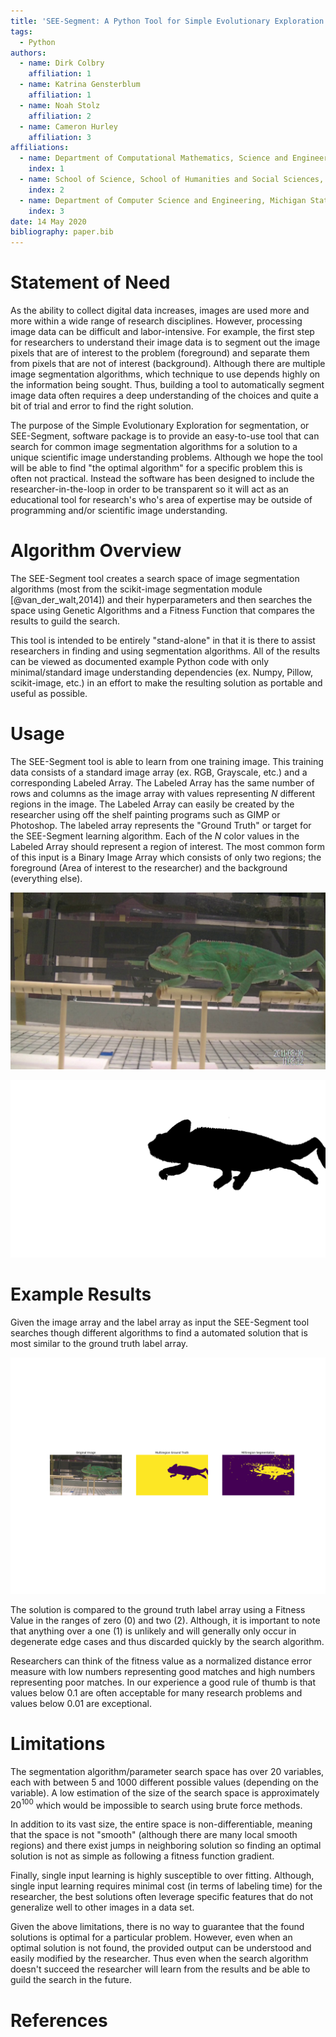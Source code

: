 ```yaml
---
title: 'SEE-Segment: A Python Tool for Simple Evolutionary Exploration of Image Segmentation Algorithms'  
tags:
  - Python
authors:  
  - name: Dirk Colbry
    affiliation: 1
  - name: Katrina Gensterblum
    affiliation: 1
  - name: Noah Stolz
    affiliation: 2
  - name: Cameron Hurley
    affiliation: 3
affiliations:
  - name: Department of Computational Mathematics, Science and Engineering, Michigan State University
    index: 1
  - name: School of Science, School of Humanities and Social Sciences, Renselaer Polytechnic Institute
    index: 2
  - name: Department of Computer Science and Engineering, Michigan State University
    index: 3
date: 14 May 2020
bibliography: paper.bib
---
```


# Statement of Need

As the ability to collect digital data increases, images are used more and more within a wide range of research disciplines. However, processing image data can be difficult and labor-intensive. For example, the first step for researchers to understand their image data is to segment out the image pixels that are of interest to the problem (foreground) and separate them from pixels that are not of interest (background).  Although there are multiple image segmentation algorithms, which technique to use depends highly on the information being sought.  Thus, building a tool to automatically segment image data often requires a deep understanding of the choices and quite a bit of trial and error to find the right solution.  

The purpose of the Simple Evolutionary Exploration for segmentation, or SEE-Segment, software package is to provide an easy-to-use tool that can search for common image segmentation algorithms for a solution to a unique scientific image understanding problems.  Although we hope the tool will be able to find "the optimal algorithm" for a specific problem this is often not practical. Instead the software has been designed to include the researcher-in-the-loop in order to be transparent so it will act as an educational tool for research's who's area of expertise may be outside of programming and/or scientific image understanding.    

# Algorithm Overview

The SEE-Segment tool creates a search space of image segmentation algorithms (most from the scikit-image segmentation module [@van_der_walt,2014]) and their hyperparameters and then searches the space using Genetic Algorithms and a Fitness Function that compares the results to guild the search. 

This tool is intended to be entirely "stand-alone" in that it is there to assist researchers in finding and using segmentation algorithms.  All of the results can be viewed as documented example Python code with only minimal/standard image understanding dependencies (ex. Numpy, Pillow, scikit-image, etc.) in an effort to make the resulting solution as portable and useful as possible. 

# Usage

The SEE-Segment tool is able to learn from one training image.  This training data consists of a standard image array (ex. RGB, Grayscale, etc.) and a corresponding Labeled Array.  The Labeled Array has the same number of rows and columns as the image array with values representing $N$ different regions in the image.  The Labeled Array can easily be created by the researcher using off the shelf painting programs such as GIMP or Photoshop.  The labeled array represents the "Ground Truth" or target for the SEE-Segment learning algorithm. Each of the $N$ color values in the Labeled Array should represent a region of interest.  The most common form of this input is a Binary Image Array which consists of only two regions; the foreground (Area of interest to the researcher) and the background (everything else).  

![Example image array taken with a standard camera of a Chameleon](./Image_data/Examples/Chameleon.jpg)

![A corresponding Ground Truth Label Array for the Chameleon Image](./Image_data/Examples/Chameleon_GT.png)

# Example Results
Given the image array and the label array as input the SEE-Segment tool searches though different algorithms to find a automated solution that is most similar to the ground truth label array.

![Example Output](./docs/Images/Chameleon.png)

The solution is compared to the ground truth label array using a Fitness Value in the ranges of zero (0) and two (2). Although, it is important to note that anything over a one (1) is unlikely  and will generally only occur in degenerate edge cases and thus discarded quickly by the search algorithm. 

Researchers can think of the fitness value as a normalized distance error measure with low numbers representing good matches and high numbers representing poor matches.  In our experience a good rule of thumb is that values below 0.1 are often acceptable for many research problems and values below 0.01 are exceptional. 

# Limitations 
The segmentation algorithm/parameter search space has over 20 variables, each with between 5 and 1000 different possible values (depending on the variable).  A low estimation of the size of the search space is approximately $20^100$ which would be impossible to search using brute force methods.  

In addition to its vast size, the entire space is non-differentiable, meaning that the space is not "smooth" (although there are many local smooth regions) and there exist  jumps in neighboring solution so finding an optimal solution is not as simple as following a fitness function gradient.  

Finally, single input learning is highly susceptible to over fitting. Although, single input learning requires minimal cost (in terms of labeling time) for the researcher, the best solutions often leverage specific features that do not generalize well to other images in a data set. 

Given the above limitations, there is no way to guarantee that the found solutions is optimal for a particular problem. However, even when an optimal solution is not found, the provided output can be understood and easily modified by the researcher.  Thus even when the search algorithm doesn't succeed the researcher will learn from the results and be able to guild the search in the future.  

# References
